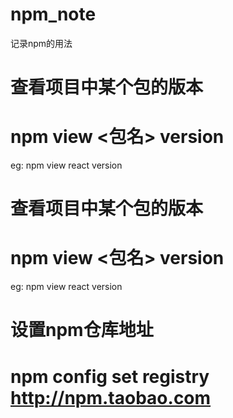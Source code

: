# npm_note
记录npm的用法

# 查看项目中某个包的版本
# npm view <包名> version
eg: npm view react version

# 查看项目中某个包的版本
# npm view <包名> version
eg: npm view react version

# 设置npm仓库地址
# npm config set registry http://npm.taobao.com
